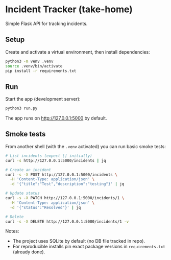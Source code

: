 # Incident Tracker (take-home)

Simple Flask API for tracking incidents.

## Setup

Create and activate a virtual environment, then install dependencies:

```bash
python3 -m venv .venv
source .venv/bin/activate
pip install -r requirements.txt
```

## Run

Start the app (development server):

```bash
python3 run.py
```

The app runs on http://127.0.0.1:5000 by default.

## Smoke tests

From another shell (with the `.venv` activated) you can run basic smoke tests:

```bash
# List incidents (expect [] initially)
curl -s http://127.0.0.1:5000/incidents | jq

# Create an incident
curl -s -X POST http://127.0.0.1:5000/incidents \
  -H 'Content-Type: application/json' \
  -d '{"title":"Test","description":"testing"}' | jq

# Update status
curl -s -X PATCH http://127.0.0.1:5000/incidents/1 \
  -H 'Content-Type: application/json' \
  -d '{"status":"Resolved"}' | jq

# Delete
curl -s -X DELETE http://127.0.0.1:5000/incidents/1 -v
```

Notes:
- The project uses SQLite by default (no DB file tracked in repo).
- For reproducible installs pin exact package versions in `requirements.txt` (already done).
